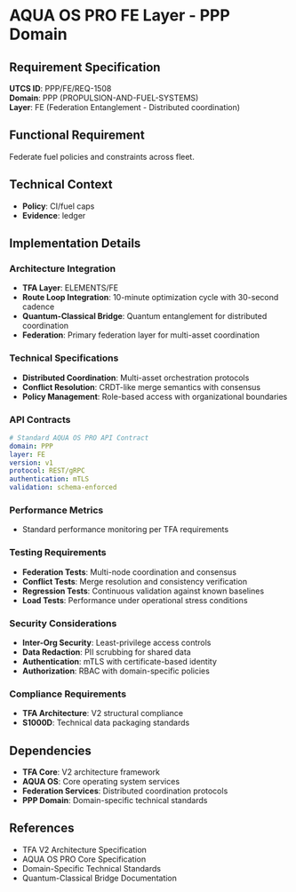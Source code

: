 # AQUA OS PRO FE Layer - PPP Domain

## Requirement Specification

**UTCS ID**: PPP/FE/REQ-1508  
**Domain**: PPP (PROPULSION-AND-FUEL-SYSTEMS)  
**Layer**: FE (Federation Entanglement - Distributed coordination)  

## Functional Requirement

Federate fuel policies and constraints across fleet.

## Technical Context

- **Policy**: CI/fuel caps
- **Evidence**: ledger


## Implementation Details

### Architecture Integration
- **TFA Layer**: ELEMENTS/FE
- **Route Loop Integration**: 10-minute optimization cycle with 30-second cadence
- **Quantum-Classical Bridge**: Quantum entanglement for distributed coordination
- **Federation**: Primary federation layer for multi-asset coordination

### Technical Specifications

- **Distributed Coordination**: Multi-asset orchestration protocols
- **Conflict Resolution**: CRDT-like merge semantics with consensus
- **Policy Management**: Role-based access with organizational boundaries

### API Contracts


```yaml
# Standard AQUA OS PRO API Contract
domain: PPP
layer: FE
version: v1
protocol: REST/gRPC
authentication: mTLS
validation: schema-enforced
```

### Performance Metrics

- Standard performance monitoring per TFA requirements

### Testing Requirements

- **Federation Tests**: Multi-node coordination and consensus
- **Conflict Tests**: Merge resolution and consistency verification
- **Regression Tests**: Continuous validation against known baselines
- **Load Tests**: Performance under operational stress conditions

### Security Considerations

- **Inter-Org Security**: Least-privilege access controls
- **Data Redaction**: PII scrubbing for shared data
- **Authentication**: mTLS with certificate-based identity
- **Authorization**: RBAC with domain-specific policies

### Compliance Requirements

- **TFA Architecture**: V2 structural compliance
- **S1000D**: Technical data packaging standards

## Dependencies

- **TFA Core**: V2 architecture framework
- **AQUA OS**: Core operating system services
- **Federation Services**: Distributed coordination protocols
- **PPP Domain**: Domain-specific technical standards

## References

- TFA V2 Architecture Specification
- AQUA OS PRO Core Specification
- Domain-Specific Technical Standards
- Quantum-Classical Bridge Documentation
